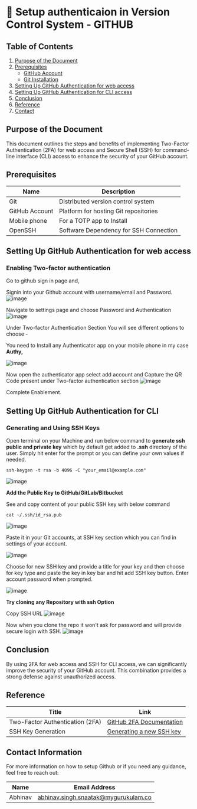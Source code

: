 # 🚀 Setup authenticaion in Version Control System - GITHUB


## Table of Contents

1. [Purpose of the Document](#purpose-of-the-document)
2. [Prerequisites](#prerequisites)
   - [GitHub Account](#github-account)
   - [Git Installation](#git-installation)
3. [Setting Up GitHub Authentication for web access](#Setting-up-github-authentication-for-web-access)
4. [Setting Up GitHub Authentication for CLI access](#Setting-up-github-authentication-for-cli-access)
5. [Conclusion](#6-conclusion)
6. [Reference](#7-reference)
7. [Contact](#8-contact)

## Purpose of the Document


This document outlines the steps and benefits of implementing Two-Factor Authentication (2FA) for web access and Secure Shell (SSH) for command-line interface (CLI) access to enhance the security of your GitHub account.

## Prerequisites


| Name  |  Description                                 |
|-------|---------------------------------------------|
| Git   |  Distributed version control system          |
| GitHub Account | Platform for hosting Git repositories |
| Mobile phone | For a TOTP app to Install |
| OpenSSH | Software Dependency for SSH Connection |

##  Setting Up GitHub Authentication for web access 

### Enabling Two-factor authentication

Go to github sign in page and,

Signin into your Github account with username/email and Password.
![image](https://github.com/user-attachments/assets/d227944b-4185-40be-98a5-ee89eb16c0db)

Navigate to settings page and choose Password and Authentication
![image](https://github.com/user-attachments/assets/ff41b1a6-bd62-46af-ba7d-d2a43f32ec11)

Under Two-factor Authentication Section You will see different options to choose -

You need to Install any Authenticator app on your mobile phone in my case **Authy,**

![image](https://github.com/user-attachments/assets/ed3df626-6528-4f77-a2c9-5950fcd5dbc8)


Now open the authenticator app select add account and Capture the QR Code present under Two-factor authentication section
![image](https://github.com/user-attachments/assets/3c4c7811-2bc3-4f9b-baa2-0805e832c3ac)

Complete Enablement.


##  Setting Up GitHub Authentication for CLI

### Generating and Using SSH Keys 

Open terminal on your Machine and run below command to **generate ssh public and private key** which by default get added to **.ssh** directory of the user. Simply hit enter for the prompt or you can define your own values if needed.

```
ssh-keygen -t rsa -b 4096 -C "your_email@example.com"
```
![image](https://github.com/user-attachments/assets/5d5cf281-3998-497e-bf12-6f69f59deccd)

**Add the Public Key to GitHub/GitLab/Bitbucket**

See and copy content of your public SSH key with below command
 
``` 
cat ~/.ssh/id_rsa.pub
```
![image](https://github.com/user-attachments/assets/6a6f6659-d826-45b2-972e-8347ea6ca99a)

Paste it in your Git accounts, at SSH key section which you can find in settings of your account.

![image](https://github.com/user-attachments/assets/5dc9d303-c3fd-4d5f-946d-7290c020308e)

Choose for new SSH key and provide a title for your key and then choose for key type and paste the key in key bar and hit add SSH key button.
Enter account password when prompted.

![image](https://github.com/user-attachments/assets/fd6e4284-f83c-412e-bc28-597c8a311c5c)


**Try cloning any Repository with ssh Option**

Copy SSH URL 
![image](https://github.com/user-attachments/assets/37840952-add4-427e-bee8-d6d0a8b2b0ef)

Now when you clone the repo it won't ask for password and will provide secure login with SSH.
![image](https://github.com/user-attachments/assets/692969dc-3dd5-4ad7-9d13-26fb8c2de287)

##  Conclusion

By using 2FA for web access and SSH for CLI access, we can significantly improve the security of your GitHub account. This combination provides a strong defense against unauthorized access.

##  Reference

| Title                                 | Link                                                                                           |
|---------------------------------------|------------------------------------------------------------------------------------------------|
| Two-Factor Authentication (2FA)      | [GitHub 2FA Documentation](https://docs.github.com/en/authentication/securing-your-account-with-two-factor-authentication) |
| SSH Key Generation                    | [Generating a new SSH key](https://docs.github.com/en/authentication/connecting-to-github-with-ssh/generating-a-new-ssh-key) |

## Contact Information

For more information on how to setup Github or if you need any guidance, feel free to reach out:

|  Name   | Email Address                                  |
|---------|------------------------------------------------|
| Abhinav | abhinav.singh.snaatak@mygurukulam.co           |
